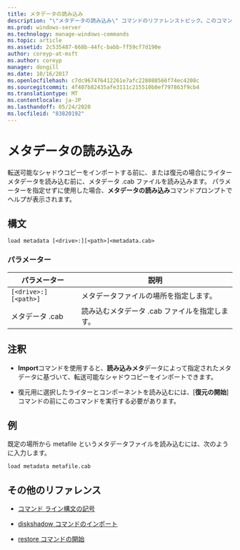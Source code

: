 ```yaml
---
title: メタデータの読み込み
description: "\"メタデータの読み込み\" コマンドのリファレンストピック。このコマンドは、転送可能なシャドウコピーをインポートする前にメタデータ .cab ファイルを読み込み、または復元の場合にライターメタデータを読み込みます。"
ms.prod: windows-server
ms.technology: manage-windows-commands
ms.topic: article
ms.assetid: 2c535487-668b-44fc-babb-ff59cf7d190e
author: coreyp-at-msft
ms.author: coreyp
manager: dongill
ms.date: 10/16/2017
ms.openlocfilehash: c7dc967476412261e7afc228088566f74ec4208c
ms.sourcegitcommit: 4f407b82435afe3111c215510b0ef797863f9cb4
ms.translationtype: MT
ms.contentlocale: ja-JP
ms.lasthandoff: 05/24/2020
ms.locfileid: "83820192"
---
```

# <a name="load-metadata"></a>メタデータの読み込み

転送可能なシャドウコピーをインポートする前に、または復元の場合にライターメタデータを読み込む前に、メタデータ .cab ファイルを読み込みます。 パラメーターを指定せずに使用した場合、**メタデータの読み込み**コマンドプロンプトでヘルプが表示されます。

## <a name="syntax"></a>構文

```
load metadata [<drive>:][<path>]<metadata.cab>
```

### <a name="parameters"></a>パラメーター

| パラメーター | 説明 |
| --------- | ----------- |
| `[<drive>:][<path>]` | メタデータファイルの場所を指定します。 |
| メタデータ .cab | 読み込むメタデータ .cab ファイルを指定します。 |

## <a name="remarks"></a>注釈

- **Import**コマンドを使用すると、**読み込みメタ**データによって指定されたメタデータに基づいて、転送可能なシャドウコピーをインポートできます。

- 復元用に選択したライターとコンポーネントを読み込むには、[**復元の開始**] コマンドの前にこのコマンドを実行する必要があります。

## <a name="examples"></a>例

既定の場所から metafile というメタデータファイルを読み込むには、次のように入力します。

```
load metadata metafile.cab
```

## <a name="additional-references"></a>その他のリファレンス

- [コマンド ライン構文の記号](command-line-syntax-key.md)

- [diskshadow コマンドのインポート](import.md)

- [restore コマンドの開始](begin-restore.md)
